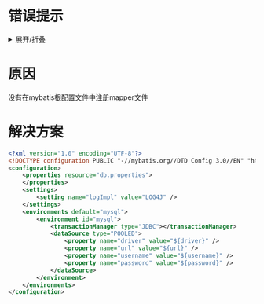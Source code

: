 # 错误提示
<details><summary>展开/折叠</summary><pre>
org.apache.ibatis.binding.BindingException: Type interface mapper.StudentMapper is not known to the MapperRegistry.
	at org.apache.ibatis.binding.MapperRegistry.getMapper(MapperRegistry.java:47)
	at org.apache.ibatis.session.Configuration.getMapper(Configuration.java:779)
	at org.apache.ibatis.session.defaults.DefaultSqlSession.getMapper(DefaultSqlSession.java:291)
	at test.OneToManyTest3.main(OneToManyTest3.java:14)
</pre></details>

# 原因
没有在mybatis根配置文件中注册mapper文件
# 解决方案
```xml
<?xml version="1.0" encoding="UTF-8"?>
<!DOCTYPE configuration PUBLIC "-//mybatis.org//DTD Config 3.0//EN" "http://mybatis.org/dtd/mybatis-3-config.dtd" >
<configuration>
    <properties resource="db.properties">
    </properties>
    <settings>
        <setting name="logImpl" value="LOG4J" />
    </settings>
    <environments default="mysql">
        <environment id="mysql">
            <transactionManager type="JDBC"></transactionManager>
            <dataSource type="POOLED">
                <property name="driver" value="${driver}" />
                <property name="url" value="${url}" />
                <property name="username" value="${username}" />
                <property name="password" value="${password}" />
            </dataSource>
        </environment>
    </environments>
</configuration>
```